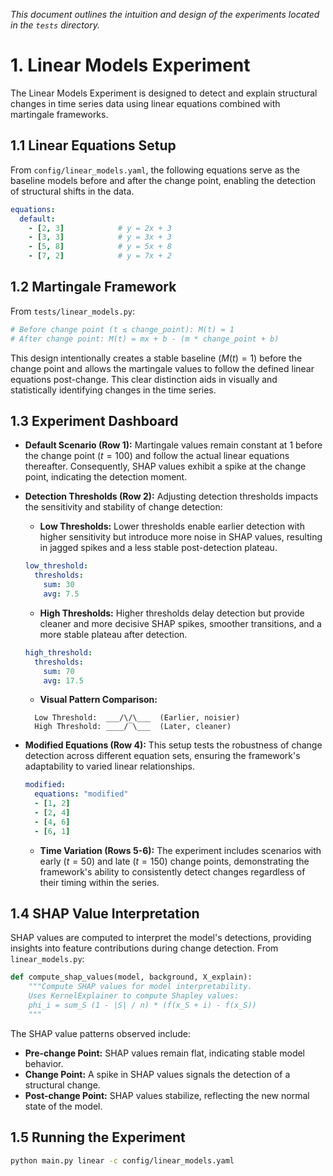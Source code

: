 <i>This document outlines the intuition and design of the experiments located in the `tests` directory.</i>

# 1. Linear Models Experiment

The Linear Models Experiment is designed to detect and explain structural changes in time series data using linear equations combined with martingale frameworks.

## 1.1 Linear Equations Setup

From `config/linear_models.yaml`, the following equations serve as the baseline models before and after the change point, enabling the detection of structural shifts in the data.

```yaml
equations:
  default:              
    - [2, 3]            # y = 2x + 3
    - [3, 3]            # y = 3x + 3
    - [5, 8]            # y = 5x + 8
    - [7, 2]            # y = 7x + 2
```

## 1.2 Martingale Framework

From `tests/linear_models.py`:
```python
# Before change point (t ≤ change_point): M(t) = 1
# After change point: M(t) = mx + b - (m * change_point + b)
```

This design intentionally creates a stable baseline $(M(t) = 1)$ before the change point and allows the martingale values to follow the defined linear equations post-change. This clear distinction aids in visually and statistically identifying changes in the time series.

## 1.3 Experiment Dashboard

<!-- ![SHAP Dashboard](../assets/shap_dashboard.png) -->

- **Default Scenario (Row 1):** Martingale values remain constant at $1$ before the change point $(t=100)$ and follow the actual linear equations thereafter. Consequently, SHAP values exhibit a spike at the change point, indicating the detection moment.
- **Detection Thresholds (Row 2):** Adjusting detection thresholds impacts the sensitivity and stability of change detection:
  - **Low Thresholds:** Lower thresholds enable earlier detection with higher sensitivity but introduce more noise in SHAP values, resulting in jagged spikes and a less stable post-detection plateau.
  ```yaml
  low_threshold:
    thresholds:
      sum: 30
      avg: 7.5
  ```

  - **High Thresholds:** Higher thresholds delay detection but provide cleaner and more decisive SHAP spikes, smoother transitions, and a more stable plateau after detection.
  ```yaml
  high_threshold:
    thresholds:
      sum: 70
      avg: 17.5
  ```

  - **Visual Pattern Comparison:**
  ```text
    Low Threshold:  ___/\/\___  (Earlier, noisier)
    High Threshold: ____/‾\___  (Later, cleaner)
  ```

- **Modified Equations (Row 4):** This setup tests the robustness of change detection across different equation sets, ensuring the framework's adaptability to varied linear relationships.
  ```yaml
  modified:
    equations: "modified"
    - [1, 2]
    - [2, 4]
    - [4, 6]
    - [6, 1]
  ```

  - **Time Variation (Rows 5-6):** The experiment includes scenarios with early $(t=50)$ and late $(t=150)$ change points, demonstrating the framework's ability to consistently detect changes regardless of their timing within the series.


## 1.4 SHAP Value Interpretation

SHAP values are computed to interpret the model's detections, providing insights into feature contributions during change detection. From `linear_models.py`:

```python
def compute_shap_values(model, background, X_explain):
    """Compute SHAP values for model interpretability.
    Uses KernelExplainer to compute Shapley values:
    phi_i = sum_S (1 - |S| / n) * (f(x_S + i) - f(x_S))
    """
```

The SHAP value patterns observed include:

- **Pre-change Point:** SHAP values remain flat, indicating stable model behavior.
- **Change Point:** A spike in SHAP values signals the detection of a structural change.
- **Post-change Point:** SHAP values stabilize, reflecting the new normal state of the model.


## 1.5 Running the Experiment

```bash
python main.py linear -c config/linear_models.yaml
```
